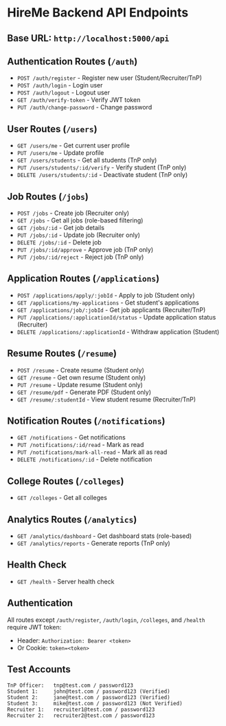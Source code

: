 # HireMe Backend API Endpoints

## Base URL: `http://localhost:5000/api`

## Authentication Routes (`/auth`)
- `POST /auth/register` - Register new user (Student/Recruiter/TnP)
- `POST /auth/login` - Login user
- `POST /auth/logout` - Logout user
- `GET /auth/verify-token` - Verify JWT token
- `PUT /auth/change-password` - Change password

## User Routes (`/users`)
- `GET /users/me` - Get current user profile
- `PUT /users/me` - Update profile
- `GET /users/students` - Get all students (TnP only)
- `PUT /users/students/:id/verify` - Verify student (TnP only)
- `DELETE /users/students/:id` - Deactivate student (TnP only)

## Job Routes (`/jobs`)
- `POST /jobs` - Create job (Recruiter only)
- `GET /jobs` - Get all jobs (role-based filtering)
- `GET /jobs/:id` - Get job details
- `PUT /jobs/:id` - Update job (Recruiter only)
- `DELETE /jobs/:id` - Delete job
- `PUT /jobs/:id/approve` - Approve job (TnP only)
- `PUT /jobs/:id/reject` - Reject job (TnP only)

## Application Routes (`/applications`)
- `POST /applications/apply/:jobId` - Apply to job (Student only)
- `GET /applications/my-applications` - Get student's applications
- `GET /applications/job/:jobId` - Get job applicants (Recruiter/TnP)
- `PUT /applications/:applicationId/status` - Update application status (Recruiter)
- `DELETE /applications/:applicationId` - Withdraw application (Student)

## Resume Routes (`/resume`)
- `POST /resume` - Create resume (Student only)
- `GET /resume` - Get own resume (Student only)
- `PUT /resume` - Update resume (Student only)
- `GET /resume/pdf` - Generate PDF (Student only)
- `GET /resume/:studentId` - View student resume (Recruiter/TnP)

## Notification Routes (`/notifications`)
- `GET /notifications` - Get notifications
- `PUT /notifications/:id/read` - Mark as read
- `PUT /notifications/mark-all-read` - Mark all as read
- `DELETE /notifications/:id` - Delete notification

## College Routes (`/colleges`)
- `GET /colleges` - Get all colleges

## Analytics Routes (`/analytics`)
- `GET /analytics/dashboard` - Get dashboard stats (role-based)
- `GET /analytics/reports` - Generate reports (TnP only)

## Health Check
- `GET /health` - Server health check

## Authentication
All routes except `/auth/register`, `/auth/login`, `/colleges`, and `/health` require JWT token:
- Header: `Authorization: Bearer <token>`
- Or Cookie: `token=<token>`

## Test Accounts
```
TnP Officer:   tnp@test.com / password123
Student 1:     john@test.com / password123 (Verified)
Student 2:     jane@test.com / password123 (Verified)
Student 3:     mike@test.com / password123 (Not Verified)
Recruiter 1:   recruiter1@test.com / password123
Recruiter 2:   recruiter2@test.com / password123
```

